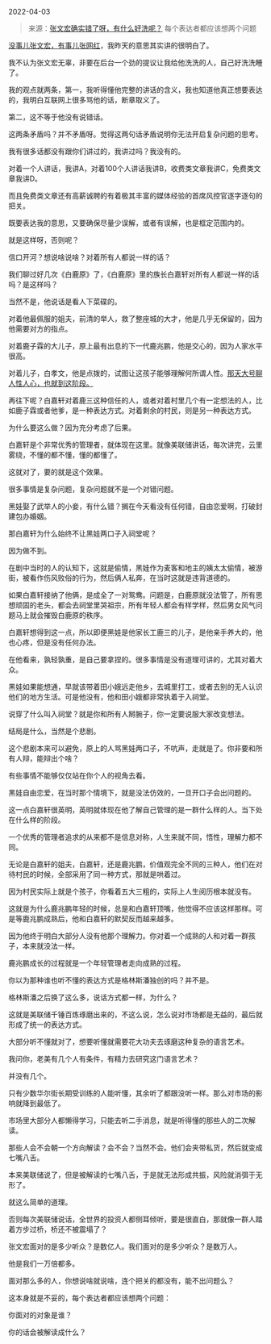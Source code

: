 2022-04-03

> 来源：[张文宏确实错了呀，有什么好洗呢？](http://mp.weixin.qq.com/s?__biz=MzU3NDc5Nzc0NQ==&mid=2247515029&idx=1&sn=b8573bf6ca423d753536ef43dfb1fa07&chksm=fd2e194bca59905dc6a9f92ef353f89696f6f2cbc189a5e8f1377368b4c9c54394a1556a4375&scene=27#wechat_redirect)
> 每个表达者都应该想两个问题

[没事儿张文宏，有事儿张网红](http://mp.weixin.qq.com/s?__biz=MzU3NDc5Nzc0NQ==&mid=2247515012&idx=1&sn=587ae3c9076828433b54b642fc713fd5&chksm=fd2e195aca59904c762314de169b832123e8092efc6d836f905054db281a76db35126cd3848f&scene=21#wechat_redirect)，我昨天的意思其实讲的很明白了。  

  

我不认为张文宏无辜，非要在后台一个劲的提议让我给他洗洗的人，自己好洗洗睡了。

  

我的观点就两条，第一，我听得懂他完整的讲话的含义，我也知道他真正想要表达的，我明白互联网上很多骂他的话，断章取义了。  

  

第二，这不等于他没有说错话。  

  

这两条矛盾吗？并不矛盾呀。觉得这两句话矛盾说明你无法开启复杂问题的思考。  

  

我有很多话都没有跟你们讲过的，我讲过吗？我没有的。  

  

对着一个人讲话，我讲A，对着100个人讲话我讲B，收费类文章我讲C，免费类文章我讲D。  

  

而且免费类文章还有高薪诚聘的有着极其丰富的媒体经验的首席风控官逐字逐句的把关。  

  

既要表达我的意思，又要确保尽量少误解，或者有误解，也是框定范围内的。  

  

就是这样呀，否则呢？  

  

信口开河？想说啥说啥？对着所有人都说一样的话？  

  

我们聊过好几次《白鹿原》了，《白鹿原》里的族长白嘉轩对所有人都说一样的话吗？是这样吗？

  

当然不是，他说话是看人下菜碟的。

  

对着他最佩服的姐夫，前清的举人，救了整座城的大才，他是几乎无保留的，因为他需要对方的指点。

  

对着鹿子霖的大儿子，原上最有出息的下一代鹿兆鹏，他是交心的，因为人家水平很高。

  

对着儿子，白孝文，他是点拨的，试图让这孩子能够理解何所谓人性。[那天大号聊人性人心，也就到这阶段。](http://mp.weixin.qq.com/s?__biz=MzU0MjYwNDU2Mw==&mid=2247504731&idx=1&sn=d723768de91f3141afc58fec60b8dd3e&chksm=fb1abf27cc6d363134fcb14b03bd41de2be9a58e755ced44770641aedeaa1cbce2dab800db79&scene=21#wechat_redirect)

  

再往下呢？白嘉轩对着鹿三这种信任的人，或者对着村里几个有一定想法的人，比如鹿子霖或者他爹，是一种表达方式。对着剩余的村民，则是另一种表达方式。

  

为什么要这么做？因为充分考虑了后果。  

  

白嘉轩是个非常优秀的管理者，就体现在这里。就像美联储讲话，每次讲完，云里雾绕，不懂的都不懂，懂的都懂了。

  

这就对了，要的就是这个效果。

  

很多事情是复杂问题，复杂问题就不是一个对错问题。  

  

黑娃娶了武举人的小妾，有什么错？搁在今天看没有任何错，自由恋爱啊，打破封建包办婚姻。

  

那白嘉轩为什么始终不让黑娃两口子入祠堂呢？  

  

因为做不到。

  

在剧中当时的人的认知下，这就是偷情，黑娃作为麦客和地主的姨太太偷情，被游街，被看作伤风败俗的行为，然后俩人私奔，在当时这就是违背道德的。  

  

如果白嘉轩接纳了他俩，是成全了一对鸳鸯。问题是，白鹿原就没法管了，所有思想顽固的老头，都会去祠堂里哭祖宗，所有年轻人都会有样学样，然后男女风气问题马上就会摧毁白鹿原的秩序。

  

白嘉轩想得到这一点，所以即便黑娃是他家长工鹿三的儿子，是他亲手养大的，他也心疼，但是没有任何办法。  

  

在他看来，孰轻孰重，是自己要拿捏的。很多事情是没有道理可讲的，尤其对着大众。

  

黑娃如果能想通，早就该带着田小娥远走他乡，去城里打工，或者去别的无人认识他们的地方生活。可是他没有，他和田小娥都非常执着于入祠堂。

  

说穿了什么叫入祠堂？就是你和所有人掰腕子，你一定要说服大家改变想法。  

  

结局是什么，当然是个悲剧。  

  

这个悲剧本来可以避免，原上的人骂黑娃两口子，不吭声，走就是了。你非要和所有人辩，能辩出个啥？

  

有些事情不能够仅仅站在你个人的视角去看。  

  

黑娃自由恋爱，在当时那个情境下，就是没法仿效的，一旦开口子会出问题的。  

  

这一点白嘉轩很英明，英明就体现在他了解自己管理的是一群什么样的人。当下处在什么样的阶段。

  

一个优秀的管理者追求的从来都不是信息对称，人生来就不同，悟性，理解力都不同。  

  

无论是白嘉轩的姐夫，白嘉轩，还是鹿兆鹏，价值观完全不同的三种人，他们在对待村民的时候，全部采用了同一种方式，那就是哄着过。

  

因为村民实际上就是个孩子，你看着五大三粗的，实际上人生阅历根本就没有。

  

这就是为什么鹿兆鹏年轻的时候，总是和白嘉轩顶嘴，他觉得不应该这样那样。可是等鹿兆鹏成熟后，他和白嘉轩的默契反而越来越多。  

  

因为他终于明白大部分人没有他那个理解力。你对着一个成熟的人和对着一群孩子，本来就没法一样。

  

鹿兆鹏成长的过程就是一个年轻管理者走向成熟的过程。  

  

你以为那种谁也听不懂的表达方式是格林斯潘独创的吗？并不是。  

  

格林斯潘之后换了这么多，说话方式都一样，为什么？

  

这就是美联储千锤百炼琢磨出来的，不这么说，怎么说对市场都是无益的，最后就形成了统一的表达方式。

  

大部分听不懂就对了，想要听懂就需要花大功夫去琢磨这种复杂的语言艺术。  

  

我问你，老美有几个人有条件，有精力去研究这门语言艺术？  

  

并没有几个。

  

只有少数华尔街长期受训练的人能听懂，其余听了都跟没听一样。那么对市场的影响就降到最低了。  

  

市场里大部分人都懒得学习，只能去听二手消息，就是听得懂的那些人的二次解读。  

  

那些人会不会朝一个方向解读？会不会？当然不会。他们会夹带私货，然后就变成七嘴八舌。  

  

本来美联储说了，但是被解读的七嘴八舌，于是就无法形成共振，风险就消弭于无形了。

  

就这么简单的道理。  

  

否则每次美联储说话，全世界的投资人都侧耳倾听，要是很直白，那就像一群人踏着方步过桥，桥还不被震塌了？

  

张文宏面对的是多少听众？是数亿人。我们面对的是多少听众？是数万人。

  

他是我们一万倍都多。

  

面对那么多的人，你想说啥就说啥，连个把关的都没有，能不出问题么？  

  

这本身就是不妥的，每个表达者都应该想两个问题：

  

你面对的对象是谁？

你的话会被解读成什么？

